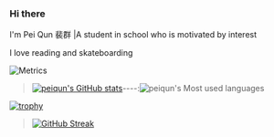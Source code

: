 ### Hi there  

I'm Pei Qun 裴群 |A student in school who is motivated by interest

I love reading and skateboarding  

![Metrics](https://metrics.lecoq.io/peiqun?template=classic&config.timezone=Asia%2FShanghai)  

> [![peiqun's GitHub stats](https://github-readme-stats.vercel.app/api?username=peiqun)](https://github.com/anuraghazra/github-readme-stats)----:![peiqun's Most used languages](https://github-readme-stats.vercel.app/api/top-langs/?username=peiqun&layout=compact&hide_border=true&langs_count=10)

[![trophy](https://github-profile-trophy.vercel.app/peiqun=ryo-ma&theme=flat)](https://github.com/ryo-ma/github-profile-trophy)  

> [![GitHub Streak](https://github-readme-streak-stats.herokuapp.com/peiqun=sun0225SUN)](https://git.io/streak-stats)
